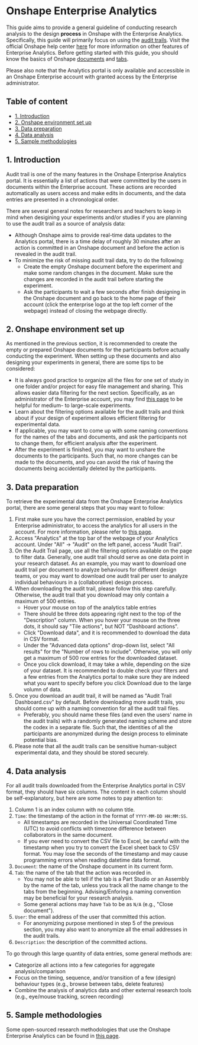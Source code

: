 # Onshape Enterprise Analytics 
This guide aims to provide a general guideline of conducting research analysis to the design **process** in Onshape with the Enterprise Analytics. Specifically, this guide will primarily focus on using the [audit trails](https://cad.onshape.com/help/Content/audit_reports.htm?tocpath=Enterprise%7CAccessing%20Analytics%7C_____2). Visit the official Onshape help center [here](https://cad.onshape.com/help/Content/EnterpriseHelp/Content/reports.htm?tocpath=Enterprise%7CAccessing%20Analytics%7C_____0) for more information on other features of Enterprise Analytics. Before getting started with this guide, you should know the basics of Onshape [documents](https://cad.onshape.com/help/Content/introduction.htm?tocpath=Welcome%20to%20Onshape%20Help%7COnshape%20Documents%7C_____0) and [tabs](https://cad.onshape.com/help/Content/elementtabs.htm?tocpath=Welcome%20to%20Onshape%20Help%7COnshape%20Documents%7C_____1). 

Please also note that the Analytics portal is only available and accessible in an Onshape Enterprise account with granted access by the Enterprise administrator. 

## Table of content 
- [1. Introduction](#1-introduction)
- [2. Onshape environment set up](#2-onshape-environment-set-up)
- [3. Data preparation](#3-data-preparation)
- [4. Data analysis](#4-data-analysis)
- [5. Sample methodologies](#5-sample-methodologies)

## 1. Introduction 
Audit trail is one of the many features in the Onshape Enterprise Analytics portal. It is essentially a list of actions that were committed by the users in documents within the Enterprise account. These actions are recorded automatically as users access and make edits in documents, and the data entries are presented in a chronological order. 

There are several general notes for researchers and teachers to keep in mind when desigining your experiments and/or studies if you are planning to use the audit trail as a source of analysis data: 
- Although Onshape aims to provide real-time data updates to the Analytics portal, there is a time delay of roughly 30 minutes after an action is committed in an Onshape document and before the action is revealed in the audit trail. 
- To minimize the risk of missing audit trail data, try to do the following: 
    - Create the empty Onshape document before the experiment and make some random changes in the document. Make sure the changes are recorded in the audit trail before starting the experiment. 
    - Ask the participants to wait a few seconds after finish designing in the Onshape document and go back to the home page of their account (click the enterprise logo at the top left corner of the webpage) instead of closing the webpage directly. 

## 2. Onshape environment set up 
As mentioned in the previous section, it is recommended to create the empty or prepared Onshape documents for the participants before actually conducting the experiment. When setting up these documents and also designing your experiments in general, there are some tips to be considered: 
- It is always good practice to organize all the files for one set of study in one folder and/or project for easy file management and sharing. This allows easier data filtering for the next section. Specifically, as an administrator of the Enterprise account, you may find [this page](https://cad.onshape.com/help/Content/onshape_classroom.htm?tocpath=EDU%C2%A0Enterprise%7C_____1) to be helpful for medium- to large-scale experiments. 
- Learn about the filtering options available for the audit trails and think about if your design of experiment allows efficient filtering for experimental data. 
- If applicable, you may want to come up with some naming conventions for the names of the tabs and documents, and ask the participants not to change them, for efficient analysis after the experiment. 
- After the experiment is finished, you may want to unshare the documents to the participants. Such that, no more changes can be made to the documents, and you can avoid the risk of having the documents being accidentally deleted by the participants. 

## 3. Data preparation 
To retrieve the experimental data from the Onshape Enterprise Analytics portal, there are some general steps that you may want to follow: 
1. First make sure you have the correct permission, enabled by your Enterprise administrator, to access the analytics for all users in the account. For more information, please refer to [this page](https://cad.onshape.com/help/Content/EnterpriseHelp/Content/global_permissions.htm?tocpath=Enterprise%7CGetting%20Started%20as%20an%20Enterprise%20Administrator%7C_____2).
2. Access "Analytics" at the top bar of the webpage of your Analytics account. Under "All" $\rightarrow$ "Audit" on the left panel, access "Audit Trail". 
3. On the Audit Trail page, use all the filtering options available on the page to filter data. Generally, one audit trail should serve as one data point in your research dataset. As an example, you may want to download one audit trail per document to analyze behaviours for different design teams, or you may want to download one audit trail per user to analyze individual behaviours in a (collaborative) design process. 
4. When downloading the audit trail, please follow this step carefully. Otherwise, the audit trail that you download may only contain a maximum of 500 entries. 
    - Hover your mouse on top of the analytics table entries 
    - There should be three dots appearing right next to the top of the "Description" column. When you hover your mouse on the three dots, it should say "Tile actions", but NOT "Dashboard actions". 
    - Click "Download data", and it is recommended to download the data in CSV format. 
    - Under the "Advanced data options" drop-down list, select "All results" for the "Number of rows to include". Otherwise, you will only get a maximum of 500 row entries for the downloaded dataset. 
    - Once you click download, it may take a while, depending on the size of your dataset. It is recommended to double check your filters and a few entries from the Analytics portal to make sure they are indeed what you want to specify before you click Download due to the large volumn of data. 
5. Once you download an audit trail, it will be named as "Audit Trail Dashboard.csv" by default. Before downloading more audit trails, you should come up with a naming convention for all the audit trail files. 
    - Preferably, you should name these files (and even the users' name in the audit trails) with a randomly generated naming scheme and store the codex in a separate file. Such that, the identities of all the participants are anonymized during the design process to eliminate potential bias. 
6. Please note that all the audit trails can be sensitive human-subject experimental data, and they should be stored securely. 

## 4. Data analysis 
For all audit trails downloaded from the Enterprise Analytics portal in CSV format, they should have six columns. The content in each column should be self-explanatory, but here are some notes to pay attention to: 
1. Column 1 is an index column with no column title. 
2. `Time`: the timestamp of the action in the format of `YYYY-MM-DD HH:MM:SS`. 
    - All timestamps are recorded in the Universal Coordinated Time (UTC) to avoid conflicts with timezone difference between collaborators in the same document. 
    - If you ever need to convert the CSV file to Excel, be careful with the timestamp when you try to convert the Excel sheet back to CSV format. You may lose the seconds of the timestamp and may cause programming errors when reading datetime data format. 
3. `Document`: the name of the Onshape document in its current form. 
4. `Tab`: the name of the tab that the action was recorded in. 
    - You may not be able to tell if the tab is a Part Studio or an Assembly by the name of the tab, unless you track all the name change to the tabs from the beginning. Advising/Enforing a naming convention may be beneficial for your research analysis. 
    - Some general actions may have `Tab` to be as `N/A` (e.g., "Close document"). 
5. `User`: the email address of the user that committed this action. 
    - For anonymizing purpose mentioned in step 5 of the previous section, you may also want to anonymize all the email addresses in the audit trails. 
6. `Description`: the description of the committed actions. 

To go through this large quantity of data entries, some general methods are: 
- Categorize all actions into a few categories for aggregate analysis/comparison 
- Focus on the timing, sequence, and/or transition of a few (design) behaviour types (e.g., browse between tabs, delete features)
- Combine the analysis of analytics data and other external research tools (e.g., eye/mouse tracking, screen recording)

## 5. Sample methodologies
Some open-sourced research methodologies that use the Onshape Enterprise Analytics can be found in [this page](/analytics/methodology/README.md). 